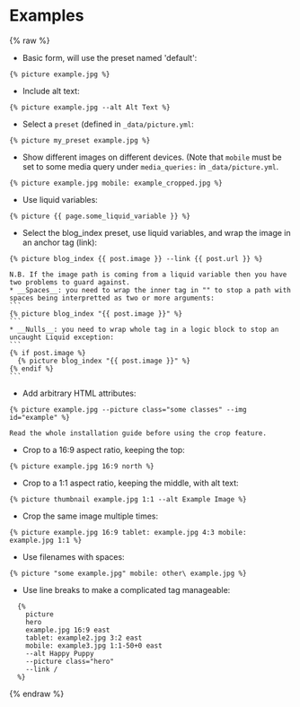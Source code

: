 ---
---
# Examples

{% raw %}

  * Basic form, will use the preset named 'default': 
  ```
  {% picture example.jpg %}
  ```

  * Include alt text:
  ```
  {% picture example.jpg --alt Alt Text %}
  ```

  * Select a `preset` (defined in `_data/picture.yml`:
  ```
  {% picture my_preset example.jpg %}
  ```

  * Show different images on different devices. (Note that `mobile` must be set
  to some media query under `media_queries:` in `_data/picture.yml`.
  ```
  {% picture example.jpg mobile: example_cropped.jpg %}
  ```

  * Use liquid variables:
  ```
  {% picture {{ page.some_liquid_variable }} %}
  ```

  * Select the blog_index preset, use liquid variables, and wrap the image in an
  anchor tag (link):
  ```
  {% picture blog_index {{ post.image }} --link {{ post.url }} %}
  ```
    N.B. If the image path is coming from a liquid variable then you have two problems to guard against.
    * __Spaces__: you need to wrap the inner tag in "" to stop a path with spaces being interpretted as two or more arguments:
    ```
    {% picture blog_index "{{ post.image }}" %}
    ```
    * __Nulls__: you need to wrap whole tag in a logic block to stop an uncaught Liquid exception:
    ```
    {% if post.image %} 
      {% picture blog_index "{{ post.image }}" %}
    {% endif %}
    ```
  

  * Add arbitrary HTML attributes:
  ```
  {% picture example.jpg --picture class="some classes" --img id="example" %}
  ```

  ```warning
  Read the whole installation guide before using the crop feature.
  ```

  * Crop to a 16:9 aspect ratio, keeping the top:
  ```
  {% picture example.jpg 16:9 north %}
  ```

  * Crop to a 1:1 aspect ratio, keeping the middle, with alt text:
  ```
  {% picture thumbnail example.jpg 1:1 --alt Example Image %}
  ```

  * Crop the same image multiple times:
  ```
  {% picture example.jpg 16:9 tablet: example.jpg 4:3 mobile: example.jpg 1:1 %}
  ```

  * Use filenames with spaces:
  ```
  {% picture "some example.jpg" mobile: other\ example.jpg %}
  ```

  * Use line breaks to make a complicated tag manageable:
  ```
    {% 
      picture
      hero
      example.jpg 16:9 east
      tablet: example2.jpg 3:2 east
      mobile: example3.jpg 1:1-50+0 east
      --alt Happy Puppy
      --picture class="hero"
      --link /
    %}
  ```
{% endraw %}
